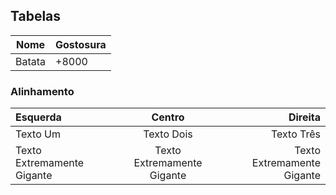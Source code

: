 
## Tabelas

| Nome   | Gostosura |
| ------ | ----- |
| Batata | +8000    |

### Alinhamento

| Esquerda   |   Centro   |    Direita |
| :--------- | :--------: | ---------: |
| Texto Um   | Texto Dois | Texto Três |
| Texto Extremamente Gigante |  Texto Extremamente Gigante  | Texto Extremamente Gigante |
